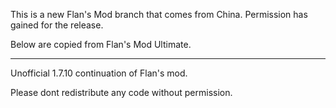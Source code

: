 This is a new Flan's Mod branch that comes from China. Permission has gained for the release.

Below are copied from Flan's Mod Ultimate.

---

Unofficial 1.7.10 continuation of Flan's mod.


Please dont redistribute any code without permission.
